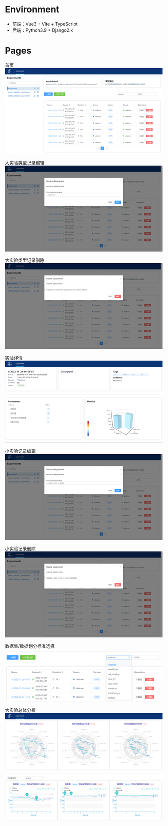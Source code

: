 # Environment

- 前端：Vue3 + Vite + TypeScript
- 后端：Python3.9 + Django2.x

# Pages

首页
![1.png](./docs/imgs/1.png)

大实验类型记录编辑
![1.png](./docs/imgs/1.1.png)

大实验类型记录删除
![1.png](./docs/imgs/1.2.png)

实验详情
![1.png](./docs/imgs/2.png)

小实验记录编辑
![1.png](./docs/imgs/2.1.png)

小实验记录删除
![1.png](./docs/imgs/2.2.png)

数据集/数据划分标准选择
![1.png](./docs/imgs/2.3.png)

大实验总体分析
![1.png](./docs/imgs/3.png)
